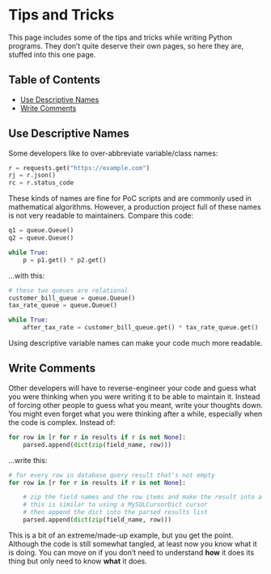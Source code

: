 # Tips and Tricks
This page includes some of the tips and tricks while writing Python programs. They don’t quite deserve their own pages, so here they are, stuffed into this one page.

## Table of Contents
- [Use Descriptive Names](#use-descriptive-names)
- [Write Comments](#write-comments)

## Use Descriptive Names
Some developers like to over-abbreviate variable/class names:
```python
r = requests.get("https://example.com")
rj = r.json()
rc = r.status_code
```

These kinds of names are fine for PoC scripts and are commonly used in mathematical algorithms. However, a production project full of these names is not very readable to maintainers. Compare this code:
```python
q1 = queue.Queue()
q2 = queue.Queue()

while True:
    p = p1.get() * p2.get()
```

…with this:
```python
# these two queues are relational
customer_bill_queue = queue.Queue()
tax_rate_queue = queue.Queue()

while True:
    after_tax_rate = customer_bill_queue.get() * tax_rate_queue.get()
```

Using descriptive variable names can make your code much more readable.

## Write Comments
Other developers will have to reverse-engineer your code and guess what you were thinking when you were writing it to be able to maintain it. Instead of forcing other people to guess what you meant, write your thoughts down. You might even forget what you were thinking after a while, especially when the code is complex.
Instead of:
```python
for row in [r for r in results if r is not None]:
    parsed.append(dict(zip(field_name, row)))
```

…write this:
```python
# for every row in database query result that's not empty
for row in [r for r in results if r is not None]:

    # zip the field names and the row items and make the result into a dict
    # this is similar to using a MySQLCursorDict cursor
    # then append the dict into the parsed results list
    parsed.append(dict(zip(field_name, row)))
```

This is a bit of an extreme/made-up example, but you get the point. Although the code is still somewhat tangled, at least now you know what it is doing. You can move on if you don’t need to understand **how** it does its thing but only need to know **what** it does.
